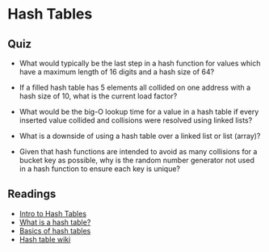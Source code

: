 # Hash Tables

## Quiz

* What would typically be the last step in a hash function for values which have a maximum length of 16 digits and a hash size of 64?

* If a filled hash table has 5 elements all collided on one address with a hash size of 10, what is the current load factor?

* What would be the big-O lookup time for a value in a hash table if every inserted value collided and collisions were resolved using linked lists?

* What is a downside of using a hash table over a linked list or list (array)?

* Given that hash functions are intended to avoid as many collisions for a bucket key as possible, why is the random number generator not used in a hash function to ensure each key is unique?

## Readings

* [Intro to Hash Tables](https://codefellows.github.io/common_curriculum/data_structures_and_algorithms/Code_401/class-30/resources/Hashtables.html)
* [What is a hash table?](https://www.youtube.com/watch?v=MfhjkfocRR0)
* [Basics of hash tables](https://www.hackerearth.com/practice/data-structures/hash-tables/basics-of-hash-tables/tutorial/)
* [Hash table wiki](https://en.wikipedia.org/wiki/Hash_table)